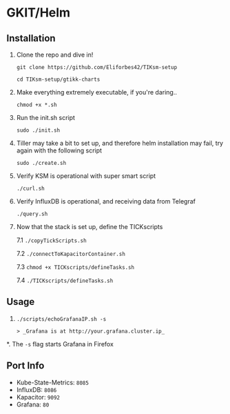 # GKIT/Helm

## Installation

1.   Clone the repo and dive in!

         git clone https://github.com/Eliforbes42/TIKsm-setup

         cd TIKsm-setup/gtikk-charts

2.   Make everything extremely executable, if you're daring..

         chmod +x *.sh

3.   Run the init.sh script
                   
         sudo ./init.sh

4.   Tiller may take a bit to set up, and therefore helm installation may fail, try again with the following script

         sudo ./create.sh

5.   Verify KSM is operational with super smart script

         ./curl.sh

6.   Verify InfluxDB is operational, and receiving data from Telegraf

         ./query.sh

7.   Now that the stack is set up, define the TICKscripts

        7.1 `./copyTickScripts.sh`         
       
        7.2 `./connectToKapacitorContainer.sh`

        7.3 `chmod +x TICKscripts/defineTasks.sh`

        7.4 `./TICKscripts/defineTasks.sh`

## Usage

1.  `./scripts/echoGrafanaIP.sh -s`

        > _Grafana is at http://your.grafana.cluster.ip_
        
*.  The `-s` flag starts Grafana in Firefox



## Port Info
* Kube-State-Metrics: `8085`
* InfluxDB: `8086`
* Kapacitor: `9092`
* Grafana: `80`